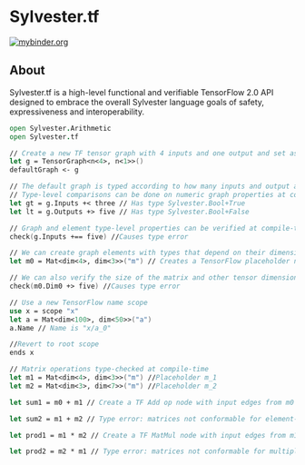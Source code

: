 # Sylvester.tf


[![mybinder.org](https://mybinder.org/badge_logo.svg)](https://mybinder.org/v2/gh/allisterb/sylvester-notebooks.git/master "Link to Jupyter notebook demonstration")
## About
Sylvester.tf is a high-level functional and verifiable TensorFlow 2.0 API designed to embrace the overall Sylvester language goals of safety, expressiveness and interoperability. 
```fsharp
open Sylvester.Arithmetic
open Sylvester.tf

// Create a new TF tensor graph with 4 inputs and one output and set as default graph for this program scope
let g = TensorGraph<n<4>, n<1>>()
defaultGraph <- g

// The default graph is typed according to how many inputs and output are specified.
// Type-level comparisons can be done on numeric graph properties at compile-time.
let gt = g.Inputs +< three // Has type Sylvester.Bool+True
let lt = g.Outputs +> five // Has type Sylvester.Bool+False

// Graph and element type-level properties can be verified at compile-time
check(g.Inputs +== five) //Causes type error

// We can create graph elements with types that depend on their dimensions
let m0 = Mat<dim<4>, dim<3>>("m") // Creates a TensorFlow placeholder node and output edge with shape 4x3 and name m_0.

// We can also verify the size of the matrix and other tensor dimensions at compile-time
check(m0.Dim0 +> five) //Causes type error

// Use a new TensorFlow name scope
use x = scope "x"
let a = Mat<dim<100>, dim<50>>("a")
a.Name // Name is "x/a_0"

//Revert to root scope
ends x

// Matrix operations type-checked at compile-time
let m1 = Mat<dim<4>, dim<3>>("m") //Placeholder m_1
let m2 = Mat<dim<3>, dim<7>>("m") //Placeholder m_2

let sum1 = m0 + m1 // Create a TF Add op node with input edges from m0 and m1 

let sum2 = m1 + m2 // Type error: matrices not conformable for element-wise addition

let prod1 = m1 * m2 // Create a TF MatMul node with input edges from m1 and m2

let prod2 = m2 * m1 // Type error: matrices not conformable for multiplication in this order
```